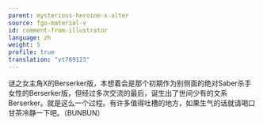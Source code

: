 ```yaml
---
parent: mysterious-heroine-x-alter
source: fgo-material-v
id: comment-from-illustrator
language: zh
weight: 5
profile: true
translation: "vt789123"
---
```


谜之女主角X的Berserker版，本想着会是那个初期作为别侧面的绝对Saber杀手女性的Berserker版，但经过多次交流的最后，诞生出了世间少有的文系Berserker。就是这么一个过程。有许多值得吐槽的地方，如果生气的话就请喝口甘茶冷静一下吧。（BUNBUN）
